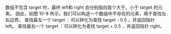 数组不包含 target 时，最终 left和 right 会分别指向首个大于、小于 target 的元素。
因此，如图 10-8 所示，我们可以构造一个数组中不存在的元素，用于查找左右边界。
查找最左一个 target ：可以转化为查找 target - 0.5 ，并返回指针 left。
查找最右一个 target ：可以转化为查找 target + 0.5 ，并返回指针 right。
